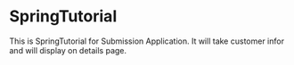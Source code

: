 # SpringTutorial
This is SpringTutorial for Submission Application. It will take customer infor and will display on details page.
